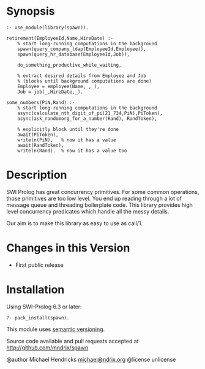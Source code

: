 # Synopsis

    :- use_module(library(spawn)).

    retirement(EmployeeId,Name,HireDate) :-
        % start long-running computations in the background
        spawn(query_company_ldap(EmployeeId,Employee)),
        spawn(query_hr_database(EmployeeId,Job)),

        do_something_productive_while_waiting,

        % extract desired details from Employee and Job
        % (blocks until background computations are done)
        Employee = employee(Name,_,_),
        Job = job(_,HireDate,_).

    some_numbers(PiN,Rand) :-
        % start long-running computations in the background
        async(calculate_nth_digit_of_pi(21_734,PiN),PiToken),
        async(ask_randomorg_for_a_number(Rand), RandToken),

        % explicitly block until they're done
        await(PiToken),
        writeln(PiN),   % now it has a value
        await(RandToken),
        writeln(Rand).  % now it has a value too

# Description

SWI Prolog has great concurrency primitives. For some common
operations, those primitives are too low level. You end up reading
through a lot of message queue and threading boilerplate code. This
library provides high level concurrency predicates which handle all the
messy details.

Our aim is to make this library as easy to use as call/1.

# Changes in this Version

  * First public release

# Installation

Using SWI-Prolog 6.3 or later:

    ?- pack_install(spawn).

This module uses [semantic versioning](http://semver.org/).

Source code available and pull requests accepted at
http://github.com/mndrix/spawn

@author Michael Hendricks <michael@ndrix.org>
@license unlicense
